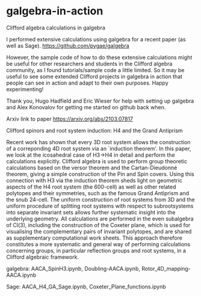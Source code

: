 # galgebra-in-action
Clifford algebra calculations in galgebra

I performed extensive calculations using galgebra for a recent paper (as well as Sage). https://github.com/pygae/galgebra

However, the sample code of how to do these extensive calculations might be useful for other researchers and students in the Clifford algebra community, as I found tutorials/sample code a little limited. So it may be useful to see some extended Clifford projects in galgebra in action that people can see in action and adapt to their own purposes. Happy experimenting!

Thank you, Hugo Hadfield and Eric Wieser for help with setting up galgebra and Alex Konovalov for getting me started on github back when. 

Arxiv link to paper https://arxiv.org/abs/2103.07817

Clifford spinors and root system induction: H4 and the Grand Antiprism

Recent work has shown that every 3D root system allows the construction of a correponding 4D root system via an `induction theorem'. In this paper, we look at the icosahedral case of H3→H4 in detail and perform the calculations explicitly. Clifford algebra is used to perform group theoretic calculations based on the versor theorem and the Cartan-Dieudonné theorem, giving a simple construction of the Pin and Spin covers. Using this connection with H3 via the induction theorem sheds light on geometric aspects of the H4 root system (the 600-cell) as well as other related polytopes and their symmetries, such as the famous Grand Antiprism and the snub 24-cell. The uniform construction of root systems from 3D and the uniform procedure of splitting root systems with respect to subrootsystems into separate invariant sets allows further systematic insight into the underlying geometry. All calculations are performed in the even subalgebra of Cl(3), including the construction of the Coxeter plane, which is used for visualising the complementary pairs of invariant polytopes, and are shared as supplementary computational work sheets. This approach therefore constitutes a more systematic and general way of performing calculations concerning groups, in particular reflection groups and root systems, in a Clifford algebraic framework.

galgebra: AACA_SpinH3.ipynb, Doubling-AACA.ipynb, Rotor_4D_mapping-AACA.ipynb

Sage: AACA_H4_GA_Sage.ipynb, Coxeter_Plane_functions.ipynb

